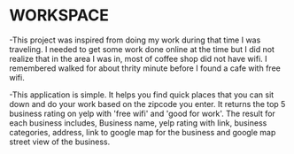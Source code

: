 # WORKSPACE

-This project was inspired from doing my work during that time I was traveling. I needed to get some work done online at the time but I did not realize that in the area I was in, most of coffee shop did not have wifi. I remembered walked for about thrity minute before I found a cafe with free wifi.

-This application is simple. It helps you find quick places that you can sit down and do your work based on the zipcode you enter. It returns the top 5 business rating on yelp with 'free wifi' and 'good for work'. The result for each business includes, Business name, yelp rating with link, business categories, address, link to google map for the business and google map street view of the business.

